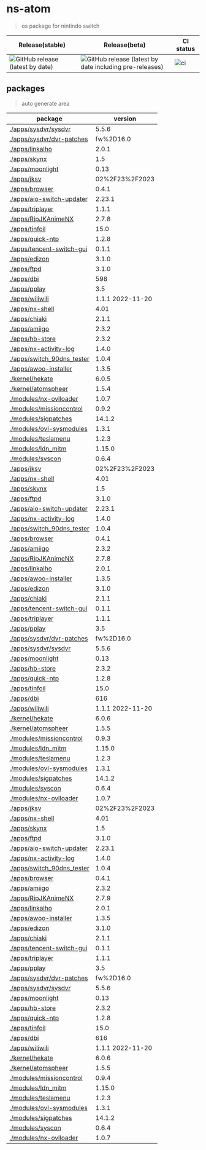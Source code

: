 # ns-atom

> os package for nintindo switch

| Release(stable) | Release(beta) | CI status |
| --- | --- | --- |
| ![GitHub release (latest by date)](https://img.shields.io/github/v/release/feilongfl/ns-atom) | ![GitHub release (latest by date including pre-releases)](https://img.shields.io/github/v/release/feilongfl/ns-atom?include_prereleases) | ![ci](https://github.com/feilongfl/ns-atom/actions/workflows/update.yml/badge.svg) |

## packages

> auto generate area

| package | version |
| --- | --- |
| [./apps/sysdvr/sysdvr](./apps/sysdvr/sysdvr/PKGBUILD) | 5.5.6 |
| [./apps/sysdvr/dvr-patches](./apps/sysdvr/dvr-patches/PKGBUILD) | fw%2D16.0 |
| [./apps/linkalho](./apps/linkalho/PKGBUILD) | 2.0.1 |
| [./apps/skynx](./apps/skynx/PKGBUILD) | 1.5 |
| [./apps/moonlight](./apps/moonlight/PKGBUILD) | 0.13 |
| [./apps/jksv](./apps/jksv/PKGBUILD) | 02%2F23%2F2023 |
| [./apps/browser](./apps/browser/PKGBUILD) | 0.4.1 |
| [./apps/aio-switch-updater](./apps/aio-switch-updater/PKGBUILD) | 2.23.1 |
| [./apps/triplayer](./apps/triplayer/PKGBUILD) | 1.1.1 |
| [./apps/RipJKAnimeNX](./apps/RipJKAnimeNX/PKGBUILD) | 2.7.8 |
| [./apps/tinfoil](./apps/tinfoil/PKGBUILD) | 15.0 |
| [./apps/quick-ntp](./apps/quick-ntp/PKGBUILD) | 1.2.8 |
| [./apps/tencent-switch-gui](./apps/tencent-switch-gui/PKGBUILD) | 0.1.1 |
| [./apps/edizon](./apps/edizon/PKGBUILD) | 3.1.0 |
| [./apps/ftpd](./apps/ftpd/PKGBUILD) | 3.1.0 |
| [./apps/dbi](./apps/dbi/PKGBUILD) | 598 |
| [./apps/pplay](./apps/pplay/PKGBUILD) | 3.5 |
| [./apps/wiliwili](./apps/wiliwili/PKGBUILD) | 1.1.1 2022-11-20 |
| [./apps/nx-shell](./apps/nx-shell/PKGBUILD) | 4.01 |
| [./apps/chiaki](./apps/chiaki/PKGBUILD) | 2.1.1 |
| [./apps/amiigo](./apps/amiigo/PKGBUILD) | 2.3.2 |
| [./apps/hb-store](./apps/hb-store/PKGBUILD) | 2.3.2 |
| [./apps/nx-activity-log](./apps/nx-activity-log/PKGBUILD) | 1.4.0 |
| [./apps/switch_90dns_tester](./apps/switch_90dns_tester/PKGBUILD) | 1.0.4 |
| [./apps/awoo-installer](./apps/awoo-installer/PKGBUILD) | 1.3.5 |
| [./kernel/hekate](./kernel/hekate/PKGBUILD) | 6.0.5 |
| [./kernel/atomspheer](./kernel/atomspheer/PKGBUILD) | 1.5.4 |
| [./modules/nx-ovlloader](./modules/nx-ovlloader/PKGBUILD) | 1.0.7 |
| [./modules/missioncontrol](./modules/missioncontrol/PKGBUILD) | 0.9.2 |
| [./modules/sigpatches](./modules/sigpatches/PKGBUILD) | 14.1.2 |
| [./modules/ovl-sysmodules](./modules/ovl-sysmodules/PKGBUILD) | 1.3.1 |
| [./modules/teslamenu](./modules/teslamenu/PKGBUILD) | 1.2.3 |
| [./modules/ldn_mitm](./modules/ldn_mitm/PKGBUILD) | 1.15.0 |
| [./modules/syscon](./modules/syscon/PKGBUILD) | 0.6.4 |
| [./apps/jksv](./apps/jksv/PKGBUILD) | 02%2F23%2F2023 |
| [./apps/nx-shell](./apps/nx-shell/PKGBUILD) | 4.01 |
| [./apps/skynx](./apps/skynx/PKGBUILD) | 1.5 |
| [./apps/ftpd](./apps/ftpd/PKGBUILD) | 3.1.0 |
| [./apps/aio-switch-updater](./apps/aio-switch-updater/PKGBUILD) | 2.23.1 |
| [./apps/nx-activity-log](./apps/nx-activity-log/PKGBUILD) | 1.4.0 |
| [./apps/switch_90dns_tester](./apps/switch_90dns_tester/PKGBUILD) | 1.0.4 |
| [./apps/browser](./apps/browser/PKGBUILD) | 0.4.1 |
| [./apps/amiigo](./apps/amiigo/PKGBUILD) | 2.3.2 |
| [./apps/RipJKAnimeNX](./apps/RipJKAnimeNX/PKGBUILD) | 2.7.8 |
| [./apps/linkalho](./apps/linkalho/PKGBUILD) | 2.0.1 |
| [./apps/awoo-installer](./apps/awoo-installer/PKGBUILD) | 1.3.5 |
| [./apps/edizon](./apps/edizon/PKGBUILD) | 3.1.0 |
| [./apps/chiaki](./apps/chiaki/PKGBUILD) | 2.1.1 |
| [./apps/tencent-switch-gui](./apps/tencent-switch-gui/PKGBUILD) | 0.1.1 |
| [./apps/triplayer](./apps/triplayer/PKGBUILD) | 1.1.1 |
| [./apps/pplay](./apps/pplay/PKGBUILD) | 3.5 |
| [./apps/sysdvr/dvr-patches](./apps/sysdvr/dvr-patches/PKGBUILD) | fw%2D16.0 |
| [./apps/sysdvr/sysdvr](./apps/sysdvr/sysdvr/PKGBUILD) | 5.5.6 |
| [./apps/moonlight](./apps/moonlight/PKGBUILD) | 0.13 |
| [./apps/hb-store](./apps/hb-store/PKGBUILD) | 2.3.2 |
| [./apps/quick-ntp](./apps/quick-ntp/PKGBUILD) | 1.2.8 |
| [./apps/tinfoil](./apps/tinfoil/PKGBUILD) | 15.0 |
| [./apps/dbi](./apps/dbi/PKGBUILD) | 616 |
| [./apps/wiliwili](./apps/wiliwili/PKGBUILD) | 1.1.1 2022-11-20 |
| [./kernel/hekate](./kernel/hekate/PKGBUILD) | 6.0.6 |
| [./kernel/atomspheer](./kernel/atomspheer/PKGBUILD) | 1.5.5 |
| [./modules/missioncontrol](./modules/missioncontrol/PKGBUILD) | 0.9.3 |
| [./modules/ldn_mitm](./modules/ldn_mitm/PKGBUILD) | 1.15.0 |
| [./modules/teslamenu](./modules/teslamenu/PKGBUILD) | 1.2.3 |
| [./modules/ovl-sysmodules](./modules/ovl-sysmodules/PKGBUILD) | 1.3.1 |
| [./modules/sigpatches](./modules/sigpatches/PKGBUILD) | 14.1.2 |
| [./modules/syscon](./modules/syscon/PKGBUILD) | 0.6.4 |
| [./modules/nx-ovlloader](./modules/nx-ovlloader/PKGBUILD) | 1.0.7 |
| [./apps/jksv](./apps/jksv/PKGBUILD) | 02%2F23%2F2023 |
| [./apps/nx-shell](./apps/nx-shell/PKGBUILD) | 4.01 |
| [./apps/skynx](./apps/skynx/PKGBUILD) | 1.5 |
| [./apps/ftpd](./apps/ftpd/PKGBUILD) | 3.1.0 |
| [./apps/aio-switch-updater](./apps/aio-switch-updater/PKGBUILD) | 2.23.1 |
| [./apps/nx-activity-log](./apps/nx-activity-log/PKGBUILD) | 1.4.0 |
| [./apps/switch_90dns_tester](./apps/switch_90dns_tester/PKGBUILD) | 1.0.4 |
| [./apps/browser](./apps/browser/PKGBUILD) | 0.4.1 |
| [./apps/amiigo](./apps/amiigo/PKGBUILD) | 2.3.2 |
| [./apps/RipJKAnimeNX](./apps/RipJKAnimeNX/PKGBUILD) | 2.7.9 |
| [./apps/linkalho](./apps/linkalho/PKGBUILD) | 2.0.1 |
| [./apps/awoo-installer](./apps/awoo-installer/PKGBUILD) | 1.3.5 |
| [./apps/edizon](./apps/edizon/PKGBUILD) | 3.1.0 |
| [./apps/chiaki](./apps/chiaki/PKGBUILD) | 2.1.1 |
| [./apps/tencent-switch-gui](./apps/tencent-switch-gui/PKGBUILD) | 0.1.1 |
| [./apps/triplayer](./apps/triplayer/PKGBUILD) | 1.1.1 |
| [./apps/pplay](./apps/pplay/PKGBUILD) | 3.5 |
| [./apps/sysdvr/dvr-patches](./apps/sysdvr/dvr-patches/PKGBUILD) | fw%2D16.0 |
| [./apps/sysdvr/sysdvr](./apps/sysdvr/sysdvr/PKGBUILD) | 5.5.6 |
| [./apps/moonlight](./apps/moonlight/PKGBUILD) | 0.13 |
| [./apps/hb-store](./apps/hb-store/PKGBUILD) | 2.3.2 |
| [./apps/quick-ntp](./apps/quick-ntp/PKGBUILD) | 1.2.8 |
| [./apps/tinfoil](./apps/tinfoil/PKGBUILD) | 15.0 |
| [./apps/dbi](./apps/dbi/PKGBUILD) | 616 |
| [./apps/wiliwili](./apps/wiliwili/PKGBUILD) | 1.1.1 2022-11-20 |
| [./kernel/hekate](./kernel/hekate/PKGBUILD) | 6.0.6 |
| [./kernel/atomspheer](./kernel/atomspheer/PKGBUILD) | 1.5.5 |
| [./modules/missioncontrol](./modules/missioncontrol/PKGBUILD) | 0.9.4 |
| [./modules/ldn_mitm](./modules/ldn_mitm/PKGBUILD) | 1.15.0 |
| [./modules/teslamenu](./modules/teslamenu/PKGBUILD) | 1.2.3 |
| [./modules/ovl-sysmodules](./modules/ovl-sysmodules/PKGBUILD) | 1.3.1 |
| [./modules/sigpatches](./modules/sigpatches/PKGBUILD) | 14.1.2 |
| [./modules/syscon](./modules/syscon/PKGBUILD) | 0.6.4 |
| [./modules/nx-ovlloader](./modules/nx-ovlloader/PKGBUILD) | 1.0.7 |
